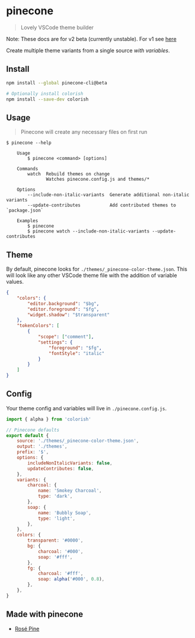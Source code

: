 # pinecone

> Lovely VSCode theme builder

Note: These docs are for v2 beta (currently unstable). For v1 see [here](https://github.com/mvllow/pinecone/blob/486f85e17455d8bc0684994f4bbe90253c18f87d/readme.md)

Create multiple theme variants from a single source _with variables_.

## Install

```sh
npm install --global pinecone-cli@beta

# Optionally install colorish
npm install --save-dev colorish
```

## Usage

> Pinecone will create any necessary files on first run

```
$ pinecone --help

	Usage
		$ pinecone <command> [options]

	Commands
		watch  Rebuild themes on change
			   Watches pinecone.config.js and themes/*

	Options
		--include-non-italic-variants  Generate additional non-italic variants
		--update-contributes           Add contributed themes to `package.json`

	Examples
		$ pinecone
		$ pinecone watch --include-non-italic-variants --update-contributes
```

## Theme

By default, pinecone looks for `./themes/_pinecone-color-theme.json`. This will look like any other VSCode theme file with the addition of variable values.

```json
{
	"colors": {
		"editor.background": "$bg",
		"editor.foreground": "$fg",
		"widget.shadow": "$transparent"
	},
	"tokenColors": [
		{
			"scope": ["comment"],
			"settings": {
				"foreground": "$fg",
				"fontStyle": "italic"
			}
		}
	]
}
```

## Config

Your theme config and variables will live in `./pinecone.config.js`.

```js
import { alpha } from 'colorish'

// Pinecone defaults
export default {
	source: './themes/_pinecone-color-theme.json',
	output: './themes',
	prefix: '$',
	options: {
		includeNonItalicVariants: false,
		updateContributes: false,
	},
	variants: {
		charcoal: {
			name: 'Smokey Charcoal',
			type: 'dark',
		},
		soap: {
			name: 'Bubbly Soap',
			type: 'light',
		},
	},
	colors: {
		transparent: '#0000',
		bg: {
			charcoal: '#000',
			soap: '#fff',
		},
		fg: {
			charcoal: '#fff',
			soap: alpha('#000', 0.8),
		},
	},
}
```

## Made with pinecone

- [Rosé Pine](https://github.com/rose-pine/vscode)
